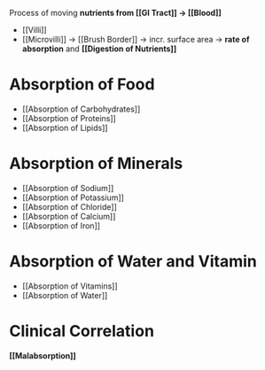 Process of moving **nutrients from [[GI Tract]] -> [[Blood]]**
- [[Villi]]
- [[Microvilli]] -> [[Brush Border]]
-> incr. surface area -> **rate of absorption** and **[[Digestion of Nutrients]]**

# Absorption of Food
- [[Absorption of Carbohydrates]]
- [[Absorption of Proteins]]
- [[Absorption of Lipids]]

# Absorption of Minerals
- [[Absorption of Sodium]]
- [[Absorption of Potassium]]
- [[Absorption of Chloride]]
- [[Absorption of Calcium]]
- [[Absorption of Iron]]

# Absorption of Water and Vitamin
- [[Absorption of Vitamins]]
- [[Absorption of Water]]

# Clinical Correlation
**[[Malabsorption]]**